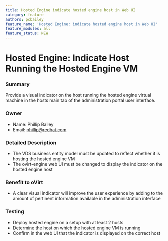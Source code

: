 ```yaml
---
title: Hosted Engine indicate hosted engine host in Web UI
category: feature
authors: pcbailey
feature_name: 'Hosted Engine: indicate hosted engine host in Web UI'
feature_modules: all
feature_status: NEW
---
```


# Hosted Engine: Indicate Host Running the Hosted Engine VM

### Summary

Provide a visual indicator on the host running the hosted engine virtual machine in the hosts main tab of the administration portal user interface.

### Owner

*   Name: Phillip Bailey
*   Email: phillip@redhat.com

### Detailed Description

*   The VDS business entity model must be updated to reflect whether it is hosting the hosted engine VM
*   The ovirt-engine web UI must be changed to display the indicator on the hosted engine host

### Benefit to oVirt

*   A clear visual indicator will improve the user experience by adding to the amount of pertinent information available in the administration interface

### Testing

*   Deploy hosted engine on a setup with at least 2 hosts
*   Determine the host on which the hosted engine VM is running
*   Confirm in the web UI that the indicator is displayed on the correct host
